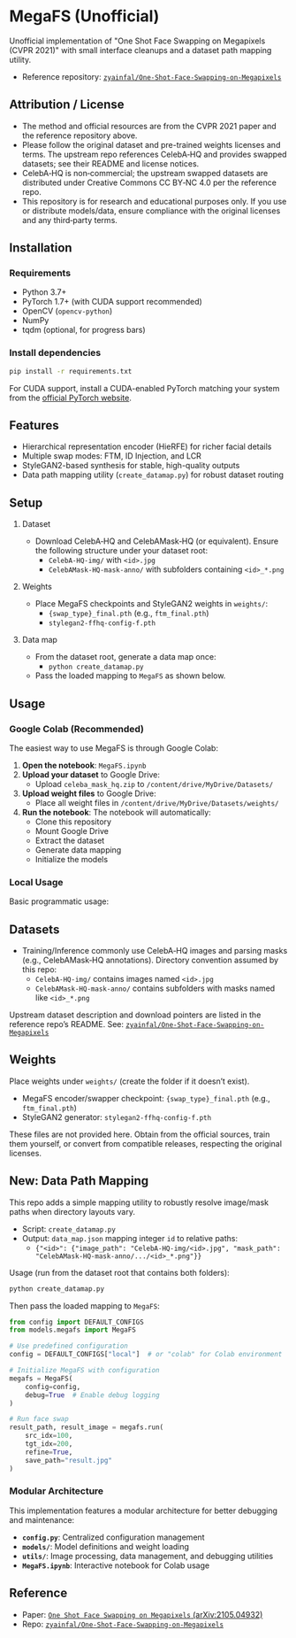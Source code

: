 # MegaFS (Unofficial)

Unofficial implementation of "One Shot Face Swapping on Megapixels (CVPR 2021)" with small interface cleanups and a dataset path mapping utility.

- Reference repository: [`zyainfal/One-Shot-Face-Swapping-on-Megapixels`](https://github.com/zyainfal/One-Shot-Face-Swapping-on-Megapixels)


## Attribution / License

- The method and official resources are from the CVPR 2021 paper and the reference repository above.
- Please follow the original dataset and pre-trained weights licenses and terms. The upstream repo references CelebA‑HQ and provides swapped datasets; see their README and license notices.
- CelebA‑HQ is non‑commercial; the upstream swapped datasets are distributed under Creative Commons CC BY‑NC 4.0 per the reference repo.
- This repository is for research and educational purposes only. If you use or distribute models/data, ensure compliance with the original licenses and any third‑party terms.

## Installation

### Requirements

- Python 3.7+
- PyTorch 1.7+ (with CUDA support recommended)
- OpenCV (`opencv-python`)
- NumPy
- tqdm (optional, for progress bars)

### Install dependencies

```bash
pip install -r requirements.txt
```

For CUDA support, install a CUDA-enabled PyTorch matching your system from the [official PyTorch website](https://pytorch.org/get-started/locally/).

## Features

- Hierarchical representation encoder (HieRFE) for richer facial details
- Multiple swap modes: FTM, ID Injection, and LCR
- StyleGAN2-based synthesis for stable, high-quality outputs
- Data path mapping utility (`create_datamap.py`) for robust dataset routing

## Setup

1) Dataset
   - Download CelebA‑HQ and CelebAMask‑HQ (or equivalent). Ensure the following structure under your dataset root:
     - `CelebA-HQ-img/` with `<id>.jpg`
     - `CelebAMask-HQ-mask-anno/` with subfolders containing `<id>_*.png`

2) Weights
   - Place MegaFS checkpoints and StyleGAN2 weights in `weights/`:
     - `{swap_type}_final.pth` (e.g., `ftm_final.pth`)
     - `stylegan2-ffhq-config-f.pth`

3) Data map
   - From the dataset root, generate a data map once:
     - `python create_datamap.py`
   - Pass the loaded mapping to `MegaFS` as shown below.

## Usage

### Google Colab (Recommended)

The easiest way to use MegaFS is through Google Colab:

1. **Open the notebook**: `MegaFS.ipynb`
2. **Upload your dataset** to Google Drive:
   - Upload `celeba_mask_hq.zip` to `/content/drive/MyDrive/Datasets/`
3. **Upload weight files** to Google Drive:
   - Place all weight files in `/content/drive/MyDrive/Datasets/weights/`
4. **Run the notebook**: The notebook will automatically:
   - Clone this repository
   - Mount Google Drive
   - Extract the dataset
   - Generate data mapping
   - Initialize the models

### Local Usage

Basic programmatic usage:

## Datasets

- Training/Inference commonly use CelebA‑HQ images and parsing masks (e.g., CelebAMask‑HQ annotations). Directory convention assumed by this repo:
  - `CelebA-HQ-img/` contains images named `<id>.jpg`
  - `CelebAMask-HQ-mask-anno/` contains subfolders with masks named like `<id>_*.png`

Upstream dataset description and download pointers are listed in the reference repo’s README. See: [`zyainfal/One-Shot-Face-Swapping-on-Megapixels`](https://github.com/zyainfal/One-Shot-Face-Swapping-on-Megapixels)


## Weights

Place weights under `weights/` (create the folder if it doesn’t exist).

- MegaFS encoder/swapper checkpoint: `{swap_type}_final.pth` (e.g., `ftm_final.pth`)
- StyleGAN2 generator: `stylegan2-ffhq-config-f.pth`

These files are not provided here. Obtain from the official sources, train them yourself, or convert from compatible releases, respecting the original licenses.


## New: Data Path Mapping

This repo adds a simple mapping utility to robustly resolve image/mask paths when directory layouts vary.

- Script: `create_datamap.py`
- Output: `data_map.json` mapping integer `id` to relative paths:
  - `{"<id>": {"image_path": "CelebA-HQ-img/<id>.jpg", "mask_path": "CelebAMask-HQ-mask-anno/.../<id>_*.png"}}`

Usage (run from the dataset root that contains both folders):

```bash
python create_datamap.py
```

Then pass the loaded mapping to `MegaFS`:

```python
from config import DEFAULT_CONFIGS
from models.megafs import MegaFS

# Use predefined configuration
config = DEFAULT_CONFIGS["local"]  # or "colab" for Colab environment

# Initialize MegaFS with configuration
megafs = MegaFS(
    config=config,
    debug=True  # Enable debug logging
)

# Run face swap
result_path, result_image = megafs.run(
    src_idx=100,
    tgt_idx=200,
    refine=True,
    save_path="result.jpg"
)
```

### Modular Architecture

This implementation features a modular architecture for better debugging and maintenance:

- **`config.py`**: Centralized configuration management
- **`models/`**: Model definitions and weight loading
- **`utils/`**: Image processing, data management, and debugging utilities
- **`MegaFS.ipynb`**: Interactive notebook for Colab usage

## Reference

- Paper: [`One Shot Face Swapping on Megapixels` (arXiv:2105.04932)](https://arxiv.org/abs/2105.04932)
- Repo: [`zyainfal/One-Shot-Face-Swapping-on-Megapixels`](https://github.com/zyainfal/One-Shot-Face-Swapping-on-Megapixels)
